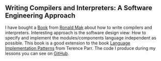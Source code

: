 ## Writing Compilers and Interpreters: A Software Engineering Approach

I have bought a [Book][1] from [Ronald Mak][2] about how to write compilers and interpreters. Interesting approach is the software design view: How to specify and implement the modules/components language independent as possible. This book is a good extension to the book [Language Implementation Patterns][3] from Terence Parr. The code I produce during my lessons you can see on [GitHub][4].

[1]: http://www.amazon.de/Writing-Compilers-Interpreters-Software-Engineering/dp/0470177071
[2]: http://www.apropos-logic.com/
[3]: http://pragprog.com/book/tpdsl/language-implementation-patterns
[4]: https://github.com/Weltraumschaf/cay-the